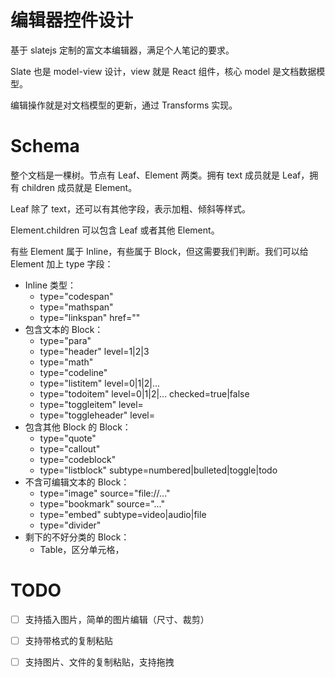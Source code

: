 # 编辑器控件设计

基于 slatejs 定制的富文本编辑器，满足个人笔记的要求。

Slate 也是 model-view 设计，view 就是 React 组件，核心 model 是文档数据模型。

编辑操作就是对文档模型的更新，通过 Transforms 实现。

# Schema

整个文档是一棵树。节点有 Leaf、Element 两类。拥有 text 成员就是 Leaf，拥有 children 成员就是 Element。

Leaf 除了 text，还可以有其他字段，表示加粗、倾斜等样式。

Element.children 可以包含 Leaf 或者其他 Element。

有些 Element 属于 Inline，有些属于 Block，但这需要我们判断。我们可以给 Element 加上 type 字段：

- Inline 类型：
  - type="codespan"
  - type="mathspan"
  - type="linkspan" href=""
- 包含文本的 Block：
  - type="para"
  - type="header" level=1|2|3
  - type="math"
  - type="codeline"
  - type="listitem" level=0|1|2|...
  - type="todoitem" level=0|1|2|... checked=true|false
  - type="toggleitem" level=
  - type="toggleheader" level=
- 包含其他 Block 的 Block：
  - type="quote"
  - type="callout"
  - type="codeblock"
  - type="listblock" subtype=numbered|bulleted|toggle|todo
- 不含可编辑文本的 Block：
  - type="image" source="file://..."
  - type="bookmark" source="..."
  - type="embed" subtype=video|audio|file
  - type="divider"
- 剩下的不好分类的 Block：
  - Table，区分单元格，



# TODO

- [ ] 支持插入图片，简单的图片编辑（尺寸、裁剪）

- [ ] 支持带格式的复制粘贴
- [ ] 支持图片、文件的复制粘贴，支持拖拽

